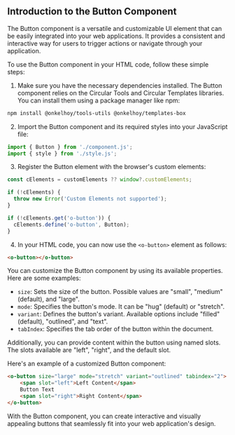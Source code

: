 ## Introduction to the Button Component

The Button component is a versatile and customizable UI element that can be easily integrated into your web applications. It provides a consistent and interactive way for users to trigger actions or navigate through your application.

To use the Button component in your HTML code, follow these simple steps:

1. Make sure you have the necessary dependencies installed. The Button component relies on the Circular Tools and Circular Templates libraries. You can install them using a package manager like npm:

```bash
npm install @onkelhoy/tools-utils @onkelhoy/templates-box
```

2. Import the Button component and its required styles into your JavaScript file:

```javascript
import { Button } from './component.js';
import { style } from './style.js';
```

3. Register the Button element with the browser's custom elements:

```javascript
const cElements = customElements ?? window?.customElements;

if (!cElements) {
  throw new Error('Custom Elements not supported');
}

if (!cElements.get('o-button')) {
  cElements.define('o-button', Button);
}
```

4. In your HTML code, you can now use the `<o-button>` element as follows:

```html
<o-button></o-button>
```

You can customize the Button component by using its available properties. Here are some examples:

- `size`: Sets the size of the button. Possible values are "small", "medium" (default), and "large".
- `mode`: Specifies the button's mode. It can be "hug" (default) or "stretch".
- `variant`: Defines the button's variant. Available options include "filled" (default), "outlined", and "text".
- `tabIndex`: Specifies the tab order of the button within the document.

Additionally, you can provide content within the button using named slots. The slots available are "left", "right", and the default slot.

Here's an example of a customized Button component:

```html
<o-button size="large" mode="stretch" variant="outlined" tabindex="2">
    <span slot="left">Left Content</span>
    Button Text
    <span slot="right">Right Content</span>
</o-button>
```

With the Button component, you can create interactive and visually appealing buttons that seamlessly fit into your web application's design.